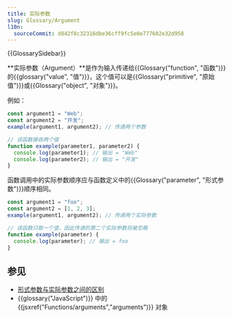 ```yaml
---
title: 实际参数
slug: Glossary/Argument
l10n:
  sourceCommit: d842f8c32316dbe36cff9fc5e0e777602e32d958
---
```


{{GlossarySidebar}}

**实际参数（Argument）**是作为输入传递给{{Glossary("function", "函数")}}的{{glossary("value", "值")}}，这个值可以是{{Glossary("primitive", "原始值")}}或{{Glossary("object", "对象")}}。

例如：

```js
const argument1 = "Web";
const argument2 = "开发";
example(argument1, argument2); // 传递两个参数

// 该函数接收两个值
function example(parameter1, parameter2) {
  console.log(parameter1); // 输出 = "Web"
  console.log(parameter2); // 输出 = "开发"
}
```

函数调用中的实际参数顺序应与函数定义中的{{Glossary("parameter", "形式参数")}}顺序相同。

```js
const argument1 = "foo";
const argument2 = [1, 2, 3];
example(argument1, argument2); // 传递两个实际参数

// 该函数只取一个值，因此传递的第二个实际参数将被忽略
function example(parameter) {
  console.log(parameter); // 输出 = foo
}
```

## 参见

- [形式参数与实际参数之间的区别](/zh-CN/docs/Glossary/Parameter#形式参数与实际参数)
- {{glossary("JavaScript")}} 中的 {{jsxref("Functions/arguments","arguments")}} 对象
